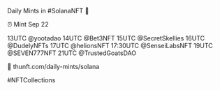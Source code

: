 Daily Mints in #SolanaNFT 🚀

⏰ Mint Sep 22

13UTC @yootadao
14UTC @Bet3NFT
15UTC @SecretSkellies
16UTC @DudelyNFTs
17UTC @helionsNFT
17:30UTC @SenseiLabsNFT
19UTC @SEVEN777NFT
21UTC @TrustedGoatsDAO

🔗 thunft.com/daily-mints/solana

#NFTCollections